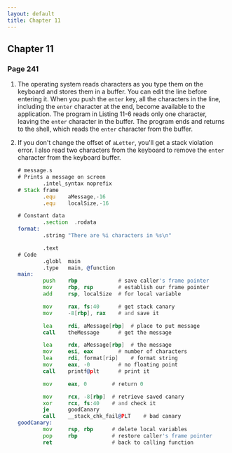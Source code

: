 ```yaml
---
layout: default
title: Chapter 11
---
```


## Chapter 11

### Page 241
1.  The operating system reads characters as you type them on the keyboard and stores them in a buffer. You can edit the line before entering it. When you push the `enter` key, all the characters in the line, including the `enter` character at the end, become available to the application. The program in Listing 11-6 reads only one character, leaving the `enter` character in the buffer. The program ends and returns to the shell, which reads the `enter` character from the buffer.
2.  If you don't change the offset of `aLetter`, you'll get a stack violation error. I also read two characters from the keyboard to remove the `enter` character from the keyboard buffer.

    ```asm
    # message.s
    # Prints a message on screen
            .intel_syntax noprefix
    # Stack frame
            .equ    aMessage,-16
            .equ    localSize,-16

    # Constant data
            .section  .rodata
    format:
            .string "There are %i characters in %s\n"

            .text
    # Code 
            .globl  main
            .type   main, @function
    main:
            push    rbp             # save caller's frame pointer
            mov     rbp, rsp        # establish our frame pointer
            add     rsp, localSize  # for local variable

            mov     rax, fs:40      # get stack canary
            mov     -8[rbp], rax    # and save it

            lea     rdi, aMessage[rbp]  # place to put message
            call    theMessage      # get the message

            lea     rdx, aMessage[rbp]  # the message
            mov     esi, eax        # number of characters
            lea     rdi, format[rip]    # format string
            mov     eax, -0         # no floating point
            call    printf@plt      # print it

            mov     eax, 0        # return 0

            mov     rcx, -8[rbp]  # retrieve saved canary
            xor     rcx, fs:40    # and check it
            je      goodCanary
            call    __stack_chk_fail@PLT    # bad canary
    goodCanary:
            mov     rsp, rbp      # delete local variables
            pop     rbp           # restore caller's frame pointer
            ret                   # back to calling function
    ```
